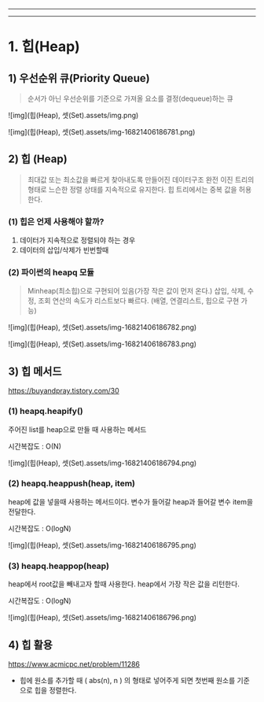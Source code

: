 ------

------

# 1. 힙(Heap)

## 1) 우선순위 큐(Priority Queue)

> 순서가 아닌 우선순위를 기준으로 가져올 요소를 결정(dequeue)하는 큐

![img](힙(Heap), 셋(Set).assets/img.png)

![img](힙(Heap), 셋(Set).assets/img-16821406186781.png)



## 2) 힙 (Heap)

> 최대값 또는 최소값을 빠르게 찾아내도록 만들어진 데이터구조 완전 이진 트리의 형태로 느슨한 정렬 상태를 지속적으로 유지한다. 힙 트리에서는 중복 값을 허용한다.

### (1) 힙은 언제 사용해야 할까?

1. 데이터가 지속적으로 정렬되야 하는 경우
2. 데이터의 삽입/삭제가 빈번할때









### (2) 파이썬의 heapq 모듈

> Minheap(최소힙)으로 구현되어 있음(가장 작은 값이 먼저 온다.) 삽입, 삭제, 수정, 조회 연산의 속도가 리스트보다 빠르다. (배열, 연결리스트, 힙으로 구현 가능)

![img](힙(Heap), 셋(Set).assets/img-16821406186782.png)

![img](힙(Heap), 셋(Set).assets/img-16821406186783.png)







## 3) 힙 메서드

https://buyandpray.tistory.com/30

### (1) heapq.heapify()

주어진 list를 heap으로 만들 때 사용하는 메서드

시간복잡도 : O(N)

![img](힙(Heap), 셋(Set).assets/img-16821406186794.png)

### (2) heapq.heappush(heap, item)

heap에 값을 넣을때 사용하는 메서드이다. 변수가 들어갈 heap과 들어갈 변수 item을 전달한다.

시간복잡도 : O(logN)

![img](힙(Heap), 셋(Set).assets/img-16821406186795.png)

### (3) heapq.heappop(heap)

heap에서 root값을 빼내고자 할때 사용한다. heap에서 가장 작은 값을 리턴한다.

시간복잡도 : O(logN)

![img](힙(Heap), 셋(Set).assets/img-16821406186796.png)







## 4) 힙 활용

https://www.acmicpc.net/problem/11286

- 힙에 원소를 추가할 때 ( abs(n), n ) 의 형태로 넣어주게 되면 첫번째 원소를 기준으로 힙을 정렬한다. 